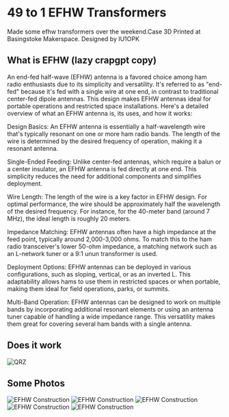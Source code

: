# 49 to 1 EFHW Transformers

Made some efhw transformers over the weekend.Case 3D Printed at Basingstoke Makerspace. Designed by IU1OPK

## What is EFHW (lazy crapgpt copy)

An end-fed half-wave (EFHW) antenna is a favored choice among ham radio enthusiasts due to its simplicity and versatility. It's referred to as "end-fed" because it's fed with a single wire at one end, in contrast to traditional center-fed dipole antennas. This design makes EFHW antennas ideal for portable operations and restricted space installations. Here's a detailed overview of what an EFHW antenna is, its uses, and how it works:

Design Basics: An EFHW antenna is essentially a half-wavelength wire that's typically resonant on one or more ham radio bands. The length of the wire is determined by the desired frequency of operation, making it a resonant antenna.

Single-Ended Feeding: Unlike center-fed antennas, which require a balun or a center insulator, an EFHW antenna is fed directly at one end. This simplicity reduces the need for additional components and simplifies deployment.

Wire Length: The length of the wire is a key factor in EFHW design. For optimal performance, the wire should be approximately half the wavelength of the desired frequency. For instance, for the 40-meter band (around 7 MHz), the ideal length is roughly 20 meters.

Impedance Matching: EFHW antennas often have a high impedance at the feed point, typically around 2,000-3,000 ohms. To match this to the ham radio transceiver's lower 50-ohm impedance, a matching network such as an L-network tuner or a 9:1 unun transformer is used.

Deployment Options: EFHW antennas can be deployed in various configurations, such as sloping, vertical, or as an inverted L. This adaptability allows hams to use them in restricted spaces or when portable, making them ideal for field operations, parks, or summits.

Multi-Band Operation: EFHW antennas can be designed to work on multiple bands by incorporating additional resonant elements or using an antenna tuner capable of handling a wide impedance range. This versatility makes them great for covering several ham bands with a single antenna.

## Does it work
![QRZ](qrz.png "")

## Some Photos

![EFHW Construction](PXL_20230830_210137628.jpg "")
![EFHW Construction](PXL_20230830_213025844.jpg "")
![EFHW Construction](PXL_20230830_223945620.jpg "")
![EFHW Construction](PXL_20230830_224240306.MP.jpg "")
![EFHW Construction](antenna_outside.jpeg "")